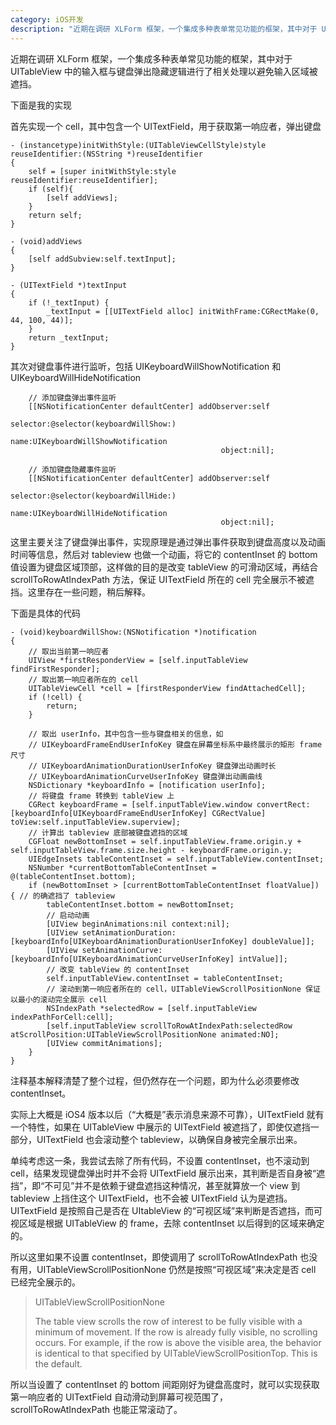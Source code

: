 ```yaml
---
category: iOS开发
description: "近期在调研 XLForm 框架，一个集成多种表单常见功能的框架，其中对于 UITableView 中的输入框与键盘弹出隐藏逻辑进行了相关处理以避免输入区域被遮挡。"
---
```


近期在调研 XLForm 框架，一个集成多种表单常见功能的框架，其中对于 UITableView 中的输入框与键盘弹出隐藏逻辑进行了相关处理以避免输入区域被遮挡。

下面是我的实现

首先实现一个 cell，其中包含一个 UITextField，用于获取第一响应者，弹出键盘

```objective_c
- (instancetype)initWithStyle:(UITableViewCellStyle)style reuseIdentifier:(NSString *)reuseIdentifier
{
    self = [super initWithStyle:style reuseIdentifier:reuseIdentifier];
    if (self){
        [self addViews];
    }
    return self;
}

- (void)addViews
{
    [self addSubview:self.textInput];
}

- (UITextField *)textInput
{
    if (!_textInput) {
        _textInput = [[UITextField alloc] initWithFrame:CGRectMake(0, 44, 100, 44)];
    }
    return _textInput;
}
```

其次对键盘事件进行监听，包括 UIKeyboardWillShowNotification 和 UIKeyboardWillHideNotification

```objective_c
    // 添加键盘弹出事件监听
    [[NSNotificationCenter defaultCenter] addObserver:self
                                             selector:@selector(keyboardWillShow:)
                                                 name:UIKeyboardWillShowNotification
                                               object:nil];
    
    // 添加键盘隐藏事件监听
    [[NSNotificationCenter defaultCenter] addObserver:self
                                             selector:@selector(keyboardWillHide:)
                                                 name:UIKeyboardWillHideNotification
                                               object:nil];
```

这里主要关注了键盘弹出事件，实现原理是通过弹出事件获取到键盘高度以及动画时间等信息，然后对 tableview 也做一个动画，将它的 contentInset 的 bottom 值设置为键盘区域顶部，这样做的目的是改变 tableView 的可滑动区域，再结合 scrollToRowAtIndexPath 方法，保证 UITextField 所在的 cell 完全展示不被遮挡。这里存在一些问题，稍后解释。

下面是具体的代码

```objective_c
- (void)keyboardWillShow:(NSNotification *)notification
{
    // 取出当前第一响应者
    UIView *firstResponderView = [self.inputTableView findFirstResponder];
    // 取出第一响应者所在的 cell
    UITableViewCell *cell = [firstResponderView findAttachedCell];
    if (!cell) {
        return;
    }
    
    // 取出 userInfo，其中包含一些与键盘相关的信息，如
    // UIKeyboardFrameEndUserInfoKey 键盘在屏幕坐标系中最终展示的矩形 frame 尺寸
    // UIKeyboardAnimationDurationUserInfoKey 键盘弹出动画时长
    // UIKeyboardAnimationCurveUserInfoKey 键盘弹出动画曲线
    NSDictionary *keyboardInfo = [notification userInfo];
    // 将键盘 frame 转换到 tableView 上
    CGRect keyboardFrame = [self.inputTableView.window convertRect:[keyboardInfo[UIKeyboardFrameEndUserInfoKey] CGRectValue] toView:self.inputTableView.superview];
    // 计算出 tableview 底部被键盘遮挡的区域
    CGFloat newBottomInset = self.inputTableView.frame.origin.y + self.inputTableView.frame.size.height - keyboardFrame.origin.y;
    UIEdgeInsets tableContentInset = self.inputTableView.contentInset;
    NSNumber *currentBottomTableContentInset = @(tableContentInset.bottom);
    if (newBottomInset > [currentBottomTableContentInset floatValue]) { // 的确遮挡了 tableview
        tableContentInset.bottom = newBottomInset;
        // 启动动画
        [UIView beginAnimations:nil context:nil];
        [UIView setAnimationDuration:[keyboardInfo[UIKeyboardAnimationDurationUserInfoKey] doubleValue]];
        [UIView setAnimationCurve:[keyboardInfo[UIKeyboardAnimationCurveUserInfoKey] intValue]];
        // 改变 tableView 的 contentInset
        self.inputTableView.contentInset = tableContentInset;
        // 滚动到第一响应者所在的 cell，UITableViewScrollPositionNone 保证以最小的滚动完全展示 cell
        NSIndexPath *selectedRow = [self.inputTableView indexPathForCell:cell];
        [self.inputTableView scrollToRowAtIndexPath:selectedRow atScrollPosition:UITableViewScrollPositionNone animated:NO];
        [UIView commitAnimations];
    }
}
```

注释基本解释清楚了整个过程，但仍然存在一个问题，即为什么必须要修改 contentInset。

实际上大概是 iOS4 版本以后（“大概是”表示消息来源不可靠），UITextField 就有一个特性，如果在 UITableView 中展示的 UITextField 被遮挡了，即使仅遮挡一部分，UITextField 也会滚动整个 tableview，以确保自身被完全展示出来。

单纯考虑这一条，我尝试去除了所有代码，不设置 contentInset，也不滚动到 cell，结果发现键盘弹出时并不会将 UITextField 展示出来，其判断是否自身被“遮挡”，即“不可见”并不是依赖于键盘遮挡这种情况，甚至就算放一个 view 到 tableview 上挡住这个 UITextField，也不会被 UITextField 认为是遮挡。UITextField 是按照自己是否在 UItableView 的“可视区域”来判断是否遮挡，而可视区域是根据 UITableView 的 frame，去除 contentInset 以后得到的区域来确定的。

所以这里如果不设置 contentInset，即使调用了 scrollToRowAtIndexPath 也没有用，UITableViewScrollPositionNone 仍然是按照“可视区域”来决定是否 cell 已经完全展示的。

> UITableViewScrollPositionNone
> 
> The table view scrolls the row of interest to be fully visible with a minimum of movement. If the row is already fully visible, no scrolling occurs. For example, if the row is above the visible area, the behavior is identical to that specified by UITableViewScrollPositionTop. This is the default.

所以当设置了 contentInset 的 bottom 间距刚好为键盘高度时，就可以实现获取第一响应者的 UITextField 自动滑动到屏幕可视范围了，scrollToRowAtIndexPath 也能正常滚动了。